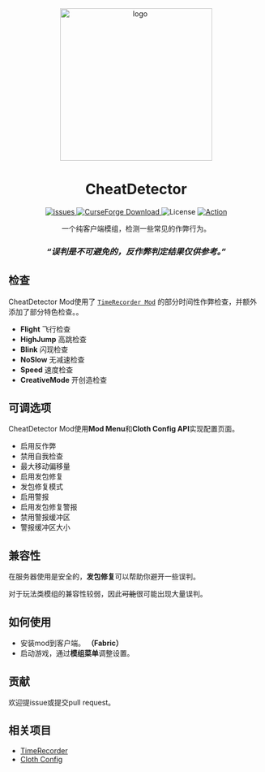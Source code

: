 <div align="center">
  <img width="300" src="https://github.com/Nova-Committee/CheatDetector/blob/master/logo.png?raw=true" alt="logo">

# CheatDetector
<p align="center">
    <a href="https://github.com/Nova-Committee/CheatDetector/issues">
      <img src="https://img.shields.io/github/issues/Nova-Committee/CheatDetector?style=flat" alt="issues" />
    </a>
    <a href="https://www.curseforge.com/minecraft/mc-mods/CheatDetector">
      <img src="http://cf.way2muchnoise.eu/cheatdetector.svg" alt="CurseForge Download">
    </a>
    <img src="https://img.shields.io/badge/license-GPLV3-green" alt="License">
    <a href="https://github.com/Nova-Committee/CheatDetector/actions/workflows/gradle.yml">
      <img src="https://github.com/Nova-Committee/CheatDetector/actions/workflows/gradle.yml/badge.svg" alt="Action">
    </a>  
</p>

一个纯客户端模组，检测一些常见的作弊行为。

### ***“误判是不可避免的，反作弊判定结果仅供参考。”***
</div>

## 检查
CheatDetector Mod使用了
[```TimeRecorder Mod```](https://github.com/Nova-Committee/TimeRecorder)
的部分时间性作弊检查，并额外添加了部分特色检查。。
- **Flight** 飞行检查
- **HighJump** 高跳检查
- **Blink** 闪现检查
- **NoSlow** 无减速检查
- **Speed** 速度检查
- **CreativeMode** 开创造检查

## 可调选项
CheatDetector Mod使用**Mod Menu**和**Cloth Config API**实现配置页面。
- 启用反作弊
- 禁用自我检查
- 最大移动偏移量
- 启用发包修复
- 发包修复模式
- 启用警报
- 启用发包修复警报
- 禁用警报缓冲区
- 警报缓冲区大小

## 兼容性
在服务器使用是安全的，**发包修复**可以帮助你避开一些误判。

对于玩法类模组的兼容性较弱，因此~~可能~~很可能出现大量误判。

## 如何使用
- 安装mod到客户端。 **（Fabric）**
- 启动游戏，通过**模组菜单**调整设置。

## 贡献
欢迎提issue或提交pull request。

## 相关项目
- [TimeRecorder](https://github.com/Nova-Committee/TimeRecorder)
- [Cloth Config](https://github.com/shedaniel/cloth-config)
